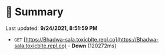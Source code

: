 # 📖 Summary
Last updated: **9/24/2021, 8:51:59 PM**

- `GET` [https://Bhadwa-sala.toxicblte.repl.co](https://Bhadwa-sala.toxicblte.repl.co) - **Down** (120272ms)
